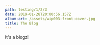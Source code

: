 ```yaml
---
path: testing/1/2/3
date: 2019-01-28T20:00:56.157Z
album-art: /assets/wip003-front-cover.jpg
title: The Blog
---
```

It's a blogz!
